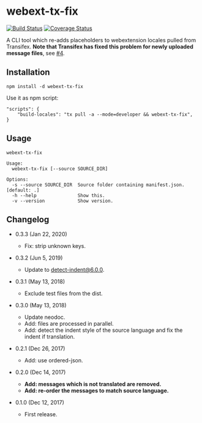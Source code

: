 webext-tx-fix
=============

[![Build Status](https://travis-ci.org/eight04/webext-tx-fix.svg?branch=master)](https://travis-ci.org/eight04/webext-tx-fix)
[![Coverage Status](https://coveralls.io/repos/github/eight04/webext-tx-fix/badge.svg?branch=master)](https://coveralls.io/github/eight04/webext-tx-fix?branch=master)

A CLI tool which re-adds placeholders to webextension locales pulled from Transifex. **Note that Transifex has fixed this problem for newly uploaded message files**, see [#4](https://github.com/eight04/webext-tx-fix/issues/4).

Installation
------------
```
npm install -d webext-tx-fix
```

Use it as npm script:

```
"scripts": {
	"build-locales": "tx pull -a --mode=developer && webext-tx-fix",
}
```

Usage
-----
<!-- $inline.start("./cli.js|docstring|markdown:codeblock") -->
```
webext-tx-fix

Usage:
  webext-tx-fix [--source SOURCE_DIR]

Options:
  -s --source SOURCE_DIR  Source folder containing manifest.json. [default: .]
  -h --help               Show this.
  -v --version            Show version.
```
<!-- $inline.end -->

Changelog
---------

* 0.3.3 (Jan 22, 2020)

  - Fix: strip unknown keys.

* 0.3.2 (Jun 5, 2019)

  - Update to detect-indent@6.0.0.

* 0.3.1 (May 13, 2018)

  - Exclude test files from the dist.

* 0.3.0 (May 13, 2018)

  - Update neodoc.
  - Add: files are processed in parallel.
  - Add: detect the indent style of the source language and fix the indent if translation.

* 0.2.1 (Dec 26, 2017)

	- Add: use ordered-json.

* 0.2.0 (Dec 14, 2017)

	- **Add: messages which is not translated are removed.**
	- **Add: re-order the messages to match source language.**

* 0.1.0 (Dec 12, 2017)

    - First release.
